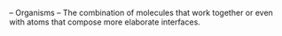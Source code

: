 – Organisms – The combination of molecules that work together or even with atoms that compose more elaborate interfaces.